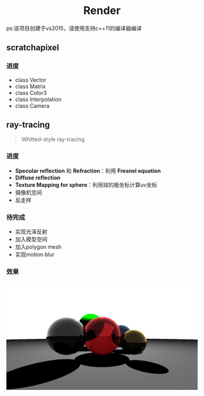<h1 align="center">Render</h1>

ps:该项目创建于vs2015，请使用支持c++11的编译器编译

## scratchapixel ##
### 进度 ###
- class Vector
- class Matrix
- class Color3
- class Interpolation
- class Camera

## ray-tracing ##
> Whitted-style ray-tracing
### 进度 ###
- **Specular reflection** 和 **Refraction**：利用 **Fresnel equation** 
- **Diffuse reflection**
- **Texture Mapping for sphere**：利用球的极坐标计算uv坐标
- 摄像机空间
- 反走样
### 待完成 ###
- 实现光泽反射
- 加入模型空间
- 加入polygon mesh
- 实现motion blur

### 效果 ###
![](untitled.jpg)
